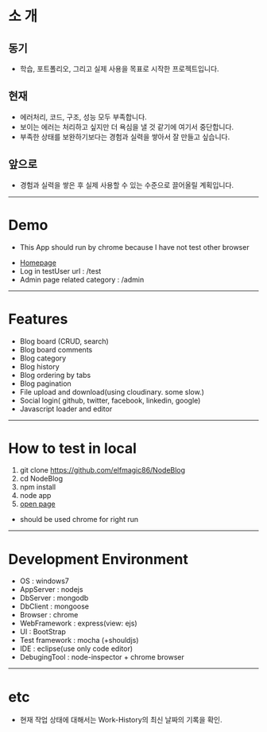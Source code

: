 
# 소 개
## 동기
 + 학습, 포트폴리오, 그리고 실제 사용을 목표로 시작한 프로젝트입니다.

## 현재
 + 에러처리, 코드, 구조, 성능 모두 부족합니다.
 + 보이는 에러는 처리하고 싶지만 더 욕심을 낼 것 같기에 여기서 중단합니다.
 + 부족한 상태를 보완하기보다는 경험과 실력을 쌓아서 잘 만들고 싶습니다.

## 앞으로
 + 경험과 실력을 쌓은 후 실제 사용할 수 있는 수준으로 끌어올릴 계획입니다.

---

# Demo
 * This App should run by chrome because I have not test other browser
 + [Homepage](http://elfmagic86.herokuapp.com/)
 + Log in testUser url :  /test
 + Admin page related category  :  /admin

---

# Features
 + Blog board (CRUD, search)
 + Blog board comments
 + Blog category
 + Blog history
 + Blog ordering by tabs
 + Blog pagination
 + File upload and download(using cloudinary. some slow.)
 + Social login( github, twitter, facebook, linkedin, google)
 + Javascript loader and editor

---

# How to test in local
 1. git clone https://github.com/elfmagic86/NodeBlog
 2. cd NodeBlog
 3. npm install
 4. node app
 5. [open page](http://localhost:3000/)
   * should be used chrome for right run

---

# Development Environment
 - OS : windows7
 - AppServer : nodejs
 - DbServer : mongodb
 - DbClient : mongoose
 - Browser : chrome
 - WebFramework : express(view: ejs)
 - UI : BootStrap
 - Test framework : mocha (+shouldjs)
 - IDE : eclipse(use only code editor)
 - DebugingTool : node-inspector + chrome browser

---

# etc
 - 현재 작업 상태에 대해서는 Work-History의 최신 날짜의 기록을 확인.
